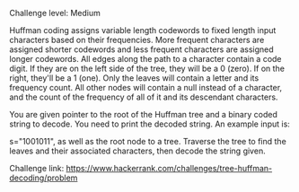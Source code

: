 Challenge level: Medium

Huffman coding assigns variable length codewords to fixed length input characters based on their frequencies. More frequent characters are assigned shorter codewords and less frequent characters are assigned longer codewords. All edges along the path to a character contain a code digit. If they are on the left side of the tree, they will be a 0 (zero). If on the right, they'll be a 1 (one). Only the leaves will contain a letter and its frequency count. All other nodes will contain a null instead of a character, and the count of the frequency of all of it and its descendant characters.

You are given pointer to the root of the Huffman tree and a binary coded string to decode. You need to print the decoded string. An example input is:

s="1001011", as well as the root node to a tree. Traverse the tree to find the leaves and their associated characters, then decode the string given.


Challenge link: https://www.hackerrank.com/challenges/tree-huffman-decoding/problem
